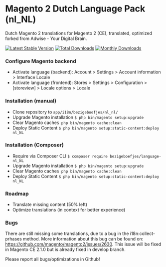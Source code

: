# Magento 2 Dutch Language Pack (nl_NL)

Dutch Magento 2 translations for Magento 2 (CE), translated, optimized forked from Adwise - Your Digital Brain.


[![Latest Stable Version](https://poser.pugx.org/bezigeboefjes/language-nl_nl/v/stable)](https://packagist.org/packages/bezigeboefjes/language-nl_nl) [![Total Downloads](https://poser.pugx.org/bezigeboefjes/language-nl_nl/downloads)](https://packagist.org/packages/bezigeboefjes/language-nl_nl) [![Monthly Downloads](https://poser.pugx.org/bezigeboefjes/language-nl_nl/d/monthly)](https://packagist.org/packages/bezigeboefjes/language-nl_nl)

### Configure Magento backend
* Activate language (backend): Account > Settings > Account information > Interface Locale
* Activate language (frontend): Stores > Settings > Configuration > [storeview] > Locale options > Locale

### Installation (manual)
* Clone repository to ``app/i18n/bezigeboefjes/nl_nl/`` 
* Upgrade Magento installation ``$ php bin/magento setup:upgrade``
* Clear Magento cache``$ php bin/magento cache:clean``
* Deploy Static Content ``$ php bin/magento setup:static-content:deploy nl_NL``

### Installation (Composer)
* Require via Composer CLI ``$ composer require bezigeboefjes/language-nl_NL``
* Upgrade Magento installation ``$ php bin/magento setup:upgrade``
* Clear Magento cache``$ php bin/magento cache:clean``
* Deploy Static Content ``$ php bin/magento setup:static-content:deploy nl_NL``

### Roadmap
* Translate missing content (50% left)
* Optimize translations (in context for better experience)

### Bugs
There are still missing some translations, due to a bug in the i18n:collect-prhases method. More information about this bug can be found on: https://github.com/magento/magento2/issues/2630. This issue will be fixed in Magento CE 2.1.0 but is already fixed in develop branch.

Please report all bugs/optimizations in Github!


